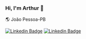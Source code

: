 ### Hi, I'm Arthur 👋

🌎 João Pessoa-PB

[![Linkedin Badge](https://img.shields.io/badge/-Arthur%20Curty-blue?style=for-the-badge&logo=Linkedin&logoColor=white&link=https://www.linkedin.com/in/artcurty)](https://www.linkedin.com/in/artcurty)
[![Linkedin Badge](https://img.shields.io/badge/-artcurty@gmail.com-red?style=for-the-badge&logo=Gmail&logoColor=white&link=mailto:artcurty@gmail.com)](mailto:artcurty@gmail.com)

